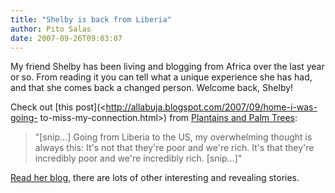 ```yaml
---
title: "Shelby is back from Liberia"
author: Pito Salas
date: 2007-09-26T09:03:07
---
```




My friend Shelby has been living and blogging from Africa over the last year
or so. From reading it you can tell what a unique experience she has had, and
that she comes back a changed person. Welcome back, Shelby!

Check out [this post](<http://allabuja.blogspot.com/2007/09/home-i-was-going-
to-miss-my-connection.html>) from [Plantains and Palm
Trees](<http://allabuja.blogspot.com/>):

> "[snip…] Going from Liberia to the US, my overwhelming thought is always
> this: It's not that they're poor and we're rich. It's that they're
> incredibly poor and we're incredibly rich. [snip…]"

[Read her blog](<http://allabuja.blogspot.com/>), there are lots of other
interesting and revealing stories.


